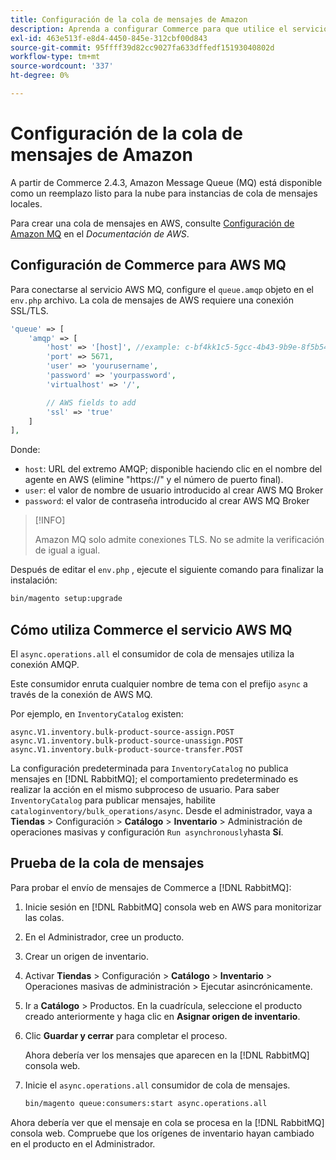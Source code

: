 ```yaml
---
title: Configuración de la cola de mensajes de Amazon
description: Aprenda a configurar Commerce para que utilice el servicio AWS MQ.
exl-id: 463e513f-e8d4-4450-845e-312cbf00d843
source-git-commit: 95ffff39d82cc9027fa633dffedf15193040802d
workflow-type: tm+mt
source-wordcount: '337'
ht-degree: 0%

---
```


# Configuración de la cola de mensajes de Amazon

A partir de Commerce 2.4.3, Amazon Message Queue (MQ) está disponible como un reemplazo listo para la nube para instancias de cola de mensajes locales.

Para crear una cola de mensajes en AWS, consulte [Configuración de Amazon MQ](https://docs.aws.amazon.com/amazon-mq/latest/developer-guide/amazon-mq-setting-up.html) en el _Documentación de AWS_.

## Configuración de Commerce para AWS MQ

Para conectarse al servicio AWS MQ, configure el `queue.amqp` objeto en el `env.php` archivo.
La cola de mensajes de AWS requiere una conexión SSL/TLS.

```php
'queue' => [
    'amqp' => [
        'host' => '[host]', //example: c-bf4kk1c5-5gcc-4b43-9b9e-8f5b54d234.mq.us-west-3.amazonaws.com
        'port' => 5671,
        'user' => 'yourusername',
        'password' => 'yourpassword',
        'virtualhost' => '/',

        // AWS fields to add
        'ssl' => 'true'
    ]
],
```

Donde:

- `host`: URL del extremo AMQP; disponible haciendo clic en el nombre del agente en AWS (elimine &quot;https://&quot; y el número de puerto final).
- `user`: el valor de nombre de usuario introducido al crear AWS MQ Broker
- `password`: el valor de contraseña introducido al crear AWS MQ Broker

>[!INFO]
>
>Amazon MQ solo admite conexiones TLS. No se admite la verificación de igual a igual.

Después de editar el `env.php` , ejecute el siguiente comando para finalizar la instalación:

```bash
bin/magento setup:upgrade
```

## Cómo utiliza Commerce el servicio AWS MQ

El `async.operations.all` el consumidor de cola de mensajes utiliza la conexión AMQP.

Este consumidor enruta cualquier nombre de tema con el prefijo `async` a través de la conexión de AWS MQ.

Por ejemplo, en `InventoryCatalog` existen:

```text
async.V1.inventory.bulk-product-source-assign.POST
async.V1.inventory.bulk-product-source-unassign.POST
async.V1.inventory.bulk-product-source-transfer.POST
```

La configuración predeterminada para `InventoryCatalog` no publica mensajes en [!DNL RabbitMQ]; el comportamiento predeterminado es realizar la acción en el mismo subproceso de usuario. Para saber `InventoryCatalog` para publicar mensajes, habilite `cataloginventory/bulk_operations/async`. Desde el administrador, vaya a **Tiendas** > Configuración > **Catálogo** > **Inventario** > Administración de operaciones masivas y configuración  `Run asynchronously`hasta **Sí**.

## Prueba de la cola de mensajes

Para probar el envío de mensajes de Commerce a [!DNL RabbitMQ]:

1. Inicie sesión en [!DNL RabbitMQ] consola web en AWS para monitorizar las colas.
1. En el Administrador, cree un producto.
1. Crear un origen de inventario.
1. Activar **Tiendas** > Configuración > **Catálogo** > **Inventario** > Operaciones masivas de administración > Ejecutar asincrónicamente.
1. Ir a **Catálogo** > Productos. En la cuadrícula, seleccione el producto creado anteriormente y haga clic en **Asignar origen de inventario**.
1. Clic **Guardar y cerrar** para completar el proceso.

   Ahora debería ver los mensajes que aparecen en la [!DNL RabbitMQ] consola web.

1. Inicie el `async.operations.all` consumidor de cola de mensajes.

   ```bash
   bin/magento queue:consumers:start async.operations.all
   ```

Ahora debería ver que el mensaje en cola se procesa en la [!DNL RabbitMQ] consola web.
Compruebe que los orígenes de inventario hayan cambiado en el producto en el Administrador.
